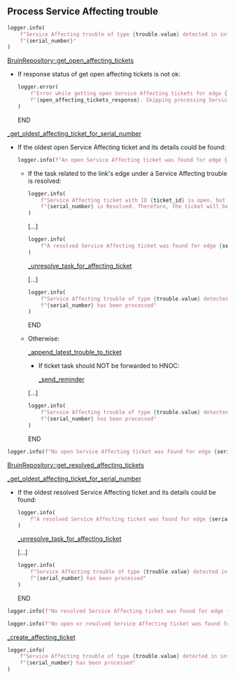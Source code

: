 ## Process Service Affecting trouble

```python
logger.info(
    f"Service Affecting trouble of type {trouble.value} detected in interface {interface} of edge "
    f"{serial_number}"
)
```

[BruinRepository::get_open_affecting_tickets](../../repositories/bruin_repository/get_open_affecting_tickets.md)

* If response status of get open affecting tickets is not ok:
  ```python
  logger.error(
      f"Error while getting open Service Affecting tickets for edge {serial_number}: "
      f"{open_affecting_tickets_response}. Skipping processing Service Affecting trouble..."
  )
  ```
  END

[_get_oldest_affecting_ticket_for_serial_number](_get_oldest_affecting_ticket_for_serial_number.md)

* If the oldest open Service Affecting ticket and its details could be found:
  ```python
  logger.info(f"An open Service Affecting ticket was found for edge {serial_number}. Ticket ID: {ticket_id}")
  ```

  * If the task related to the link's edge under a Service Affecting trouble is resolved:
    ```python
    logger.info(
        f"Service Affecting ticket with ID {ticket_id} is open, but the task related to edge "
        f"{serial_number} is Resolved. Therefore, the ticket will be considered as Resolved."
    )
    ```

    [...]

    ```python
    logger.info(
        f"A resolved Service Affecting ticket was found for edge {serial_number}. Ticket ID: {ticket_id}"
    )
    ```

    [_unresolve_task_for_affecting_ticket](_unresolve_task_for_affecting_ticket.md)

    [...]

    ```python
    logger.info(
        f"Service Affecting trouble of type {trouble.value} detected in interface {interface} of edge "
        f"{serial_number} has been processed"
    ) 
    ```

    END

  * Otherwise:

    [_append_latest_trouble_to_ticket](_append_latest_trouble_to_ticket.md)

    * If ticket task should NOT be forwarded to HNOC:

        [_send_reminder](_send_reminder.md)

    [...]

    ```python
    logger.info(
        f"Service Affecting trouble of type {trouble.value} detected in interface {interface} of edge "
        f"{serial_number} has been processed"
    ) 
    ```

    END

```python
logger.info(f"No open Service Affecting ticket was found for edge {serial_number}")
```

[BruinRepository::get_resolved_affecting_tickets](../../repositories/bruin_repository/get_resolved_affecting_tickets.md)

[_get_oldest_affecting_ticket_for_serial_number](_get_oldest_affecting_ticket_for_serial_number.md)

* If the oldest resolved Service Affecting ticket and its details could be found:
    ```python
    logger.info(
        f"A resolved Service Affecting ticket was found for edge {serial_number}. Ticket ID: {ticket_id}"
    )
    ```

    [_unresolve_task_for_affecting_ticket](_unresolve_task_for_affecting_ticket.md)

    [...]

    ```python
    logger.info(
        f"Service Affecting trouble of type {trouble.value} detected in interface {interface} of edge "
        f"{serial_number} has been processed"
    ) 
    ```

    END

```python
logger.info(f"No resolved Service Affecting ticket was found for edge {serial_number}")
```

```python
logger.info(f"No open or resolved Service Affecting ticket was found for edge {serial_number}")
```

[_create_affecting_ticket](_create_affecting_ticket.md)

```python
logger.info(
    f"Service Affecting trouble of type {trouble.value} detected in interface {interface} of edge "
    f"{serial_number} has been processed"
) 
```

  
